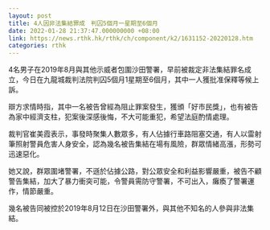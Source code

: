```yaml
---
layout: post
title: 4人因非法集結罪成　判囚5個月一星期至6個月
date: 2022-01-28 21:37:47.000000000 +08:00
link: https://news.rthk.hk/rthk/ch/component/k2/1631152-20220128.htm
categories: rthk
---
```


4名男子在2019年8月與其他示威者包圍沙田警署，早前被裁定非法集結罪名成立，今日在九龍城裁判法院判囚5個月1星期至6個月，其中一人獲批准保釋等候上訴。

辯方求情時指，其中一名被告曾經為阻止罪案發生，獲頒「好市民獎」，也有被告為家中經濟支柱，犯案後深感後悔，不大可能重犯，希望法庭酌情處理。

裁判官崔美霞表示，事發時聚集人數眾多，有人佔據行車路阻塞交通，有人以雷射筆照射警員危害人身安全，認為幾名被告集結在場有風險，群眾情緒高漲，形勢可迅速惡化。

她又說，群眾圍堵警署，不遜於佔據公路，對公眾安全和利益影響嚴重，被告不顧警告集結，加大了暴力衝突可能，令警員需防守警署，不可出入，癱瘓了警署運作，情節嚴重。

幾名被告同被控於2019年8月12日在沙田警署外，與其他不知名的人參與非法集結。
